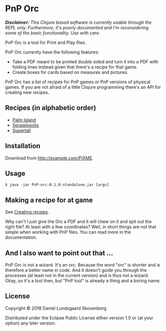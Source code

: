 # PnP Orc

_**Disclaimer:** This Clojure based software is currently usable through the REPL only. Furthermore,
it's poorly documented and I'm reconsidering some of the basic functionality. Use with care._

PnP Orc is a tool for Print and Play files.

PnP Orc currently have the following features:

- Take a PDF meant to be printed double sided and turn it into a PDF
  with folding lines instead given that there's a recipe for that game.
- Create boxes for cards based on measures and pictures.

PnP Orc has a list of recipes for PnP games or PnP versions of physical
games. If you are not afraid of a little Clojure programming there's
an API for creating new recipes.

## Recipes (in alphabetic order)

- [Palm Island](https://boardgamegeek.com/boardgame/239464/palm-island)
- [Sprawlopolis](https://boardgamegeek.com/boardgame/251658/sprawlopolis)
- [Supertall](https://boardgamegeek.com/boardgame/252684/supertall)

## Installation

Download from http://example.com/FIXME.

## Usage

    $ java -jar PnP-orc-0.1.0-standalone.jar [args]


## Making a recipe for at game

See [Creating recpies](doc/recipes.md).

Why can't I just give the Orc a PDF and it will chew on it and spit out
the right file? At least with a few coordinates? Well, in short things
are not that simple when working with PnP files. You can read more in
the documentation.


## And I also want to point out that ...

PnP Orc is not a wizard. It's an orc. Because the word "orc" is shorter
and is therefore a better name in code. And it doesn't guide you through
the processes (at least not in the current version) and is thus not a
wizard. Okay, so it's a tool then, but "PnP tool" is already a thing and
a boring name.


## License

Copyright © 2018 Daniel Lundsgaard Skovenborg

Distributed under the Eclipse Public License either version 1.0 or (at
your option) any later version.
